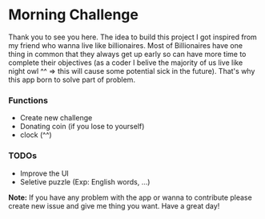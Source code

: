# Morning Challenge
Thank you to see you here.
The idea to build this project I got inspired from my friend who wanna live like billionaires. Most of Billionaires have one thing in common that they always get up early so can have more time to complete their objectives (as a coder I belive the majority of us live like night owl ^^ => this will cause some potential sick in the future). That's why this app born to solve part of problem.

### Functions
- Create new challenge 
- Donating coin (if you lose to yourself)
- clock (^^)

### TODOs
- Improve the UI
- Seletive puzzle (Exp: English words, ...)

**Note:** If you have any problem with the app or wanna to contribute please create new issue and give me thing you want. Have a great day!  